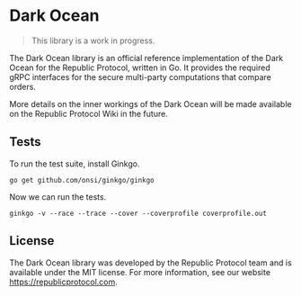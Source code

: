 # Dark Ocean

> This library is a work in progress.

The Dark Ocean library is an official reference implementation of the Dark Ocean for the Republic Protocol, written in Go. It provides the required gRPC interfaces for the secure multi-party computations that compare orders.

More details on the inner workings of the Dark Ocean will be made available on the Republic Protocol Wiki in the future.

## Tests

To run the test suite, install Ginkgo.

```
go get github.com/onsi/ginkgo/ginkgo
```

Now we can run the tests.

```
ginkgo -v --race --trace --cover --coverprofile coverprofile.out
```

## License

The Dark Ocean library was developed by the Republic Protocol team and is available under the MIT license. For more information, see our website https://republicprotocol.com.
